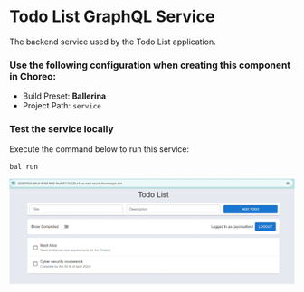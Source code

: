 # Todo List GraphQL Service

The backend service used by the Todo List application.

### Use the following configuration when creating this component in Choreo:

- Build Preset: **Ballerina**
- Project Path: `service`

### Test the service locally

Execute the command below to run this service:

```shell
bal run
```


<img src="https://github.com/JayanaGunaweera01/wso2-code-challenge/blob/main/image.png"  width="1000">
